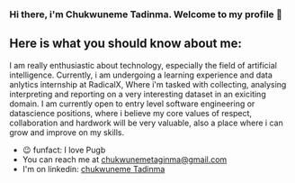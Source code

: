 ### Hi there, i'm Chukwuneme Tadinma. Welcome to my profile 👋

## Here is what you should know about me:

I am really enthusiastic about technology, especially the field of artificial intelligence.
Currently, i am undergoing a learning experience and data anlytics internship at RadicalX, Where i'm tasked with collecting, analysing interpreting and reporting on a very interesting dataset in an exiciting domain. 
I am currently open to entry level software engineering or datascience positions, where i believe my core values of respect, collaboration and hardwork will be very valuable, also a place where i can grow and improve on my skills.

- 😉 funfact: I love Pugb
- You can reach me at [chukwunemetaginma@gmail.com](chukwunemetadinma@gmail.com)
- I'm on linkedin: [chukwuneme Tadinma](https://linkedin.com/in/chukwunemetadinma)

